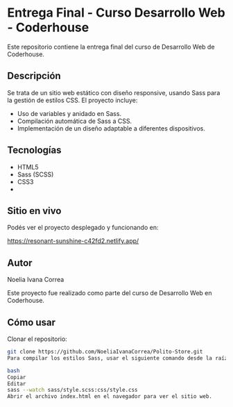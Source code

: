 # Entrega Final - Curso Desarrollo Web - Coderhouse

Este repositorio contiene la entrega final del curso de Desarrollo Web de Coderhouse.

## Descripción

Se trata de un sitio web estático con diseño responsive, usando Sass para la gestión de estilos CSS. El proyecto incluye:

- Uso de variables y anidado en Sass.
- Compilación automática de Sass a CSS.
- Implementación de un diseño adaptable a diferentes dispositivos.

## Tecnologías

- HTML5
- Sass (SCSS)
- CSS3
- 
## Sitio en vivo
Podés ver el proyecto desplegado y funcionando en:

https://resonant-sunshine-c42fd2.netlify.app/

## Autor
Noelia Ivana Correa

Este proyecto fue realizado como parte del curso de Desarrollo Web en Coderhouse.
## Cómo usar

Clonar el repositorio:

```bash
git clone https://github.com/NoeliaIvanaCorrea/Polito-Store.git
Para compilar los estilos Sass, usar el siguiente comando desde la raíz del proyecto:

bash
Copiar
Editar
sass --watch sass/style.scss:css/style.css
Abrir el archivo index.html en el navegador para ver el sitio web.



